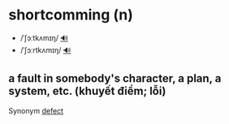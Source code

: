 # shortcomming (n)

- /ˈʃɔːtkʌmɪŋ/ [🔊](https://www.oxfordlearnersdictionaries.com/media/english/uk_pron/s/sho/short/shortcoming__gb_2.mp3)
- /ˈʃɔːrtkʌmɪŋ/ [🔊](https://www.oxfordlearnersdictionaries.com/media/english/us_pron/s/sho/short/shortcoming__us_1.mp3)

## a fault in somebody's character, a plan, a system, etc. (khuyết điểm; lỗi)

Synonym [defect](defect-n.md)